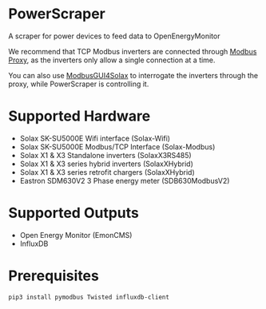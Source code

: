 # PowerScraper
A scraper for power devices to feed data to OpenEnergyMonitor

We recommend that TCP Modbus inverters are connected through [Modbus Proxy](https://github.com/tiagocoutinho/modbus-proxy), as the inverters only allow a single connection at a time.

You can also use [ModbusGUI4Solax](https://github.com/InfernoEmbedded/ModbusGUI4Solax) to interrogate the inverters through the proxy, while PowerScraper is controlling it.

# Supported Hardware
- Solax SK-SU5000E Wifi interface (Solax-Wifi)
- Solax SK-SU5000E Modbus/TCP Interface (Solax-Modbus)
- Solax X1 & X3 Standalone inverters (SolaxX3RS485)
- Solax X1 & X3 series hybrid inverters (SolaxXHybrid)
- Solax X1 & X3 series retrofit chargers (SolaxXHybrid)
- Eastron SDM630V2 3 Phase energy meter (SDB630ModbusV2)

# Supported Outputs
- Open Energy Monitor (EmonCMS)
- InfluxDB

# Prerequisites
```pip3 install pymodbus Twisted influxdb-client```

